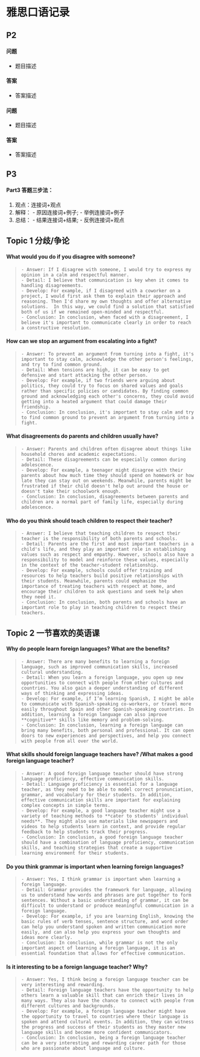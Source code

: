 # 雅思口语记录

## P2

#### 问题

- 题目描述

#### 答案

- 答案描述

#### 问题

- 题目描述

#### 答案

- 答案描述

## P3

#### Part3 答题三步法：
1. 观点：连接词+观点
2. 解释： - 原因连接词+例子;  - 举例连接词+例子
3. 总结： - 结果连接词+结果;  - 反例连接词+观点

## Topic 1 分歧/争论

####  What would you do if you disagree with someone?
>     - Answer: If I disagree with someone, I would try to express my opinion in a calm and respectful manner.
>     - Detail: I believe that communication is key when it comes to handling disagreements.     
>     - Develop: For example, if I disagreed with a coworker on a project, I would first ask them to explain their approach and reasoning. Then I'd share my own thoughts and offer alternative solutions.  In this way, we could find a solution that satisfied both of us if we remained open-minded and respectful.
>     - Conclusion: In conclusion, when faced with a disagreement, I believe it's important to communicate clearly in order to reach a constructive resolution.

####  How can we stop an argument from escalating into a fight?
>     - Answer: To prevent an argument from turning into a fight, it's important to stay calm, acknowledge the other person's feelings, and try to find common ground.
>     - Detail: When tensions are high, it can be easy to get defensive and start attacking the other person. 
>     - Develop: For example, if two friends were arguing about politics, they could try to focus on shared values and goals rather than specific policies or candidates. By finding common ground and acknowledging each other's concerns, they could avoid getting into a heated argument that could damage their friendship.
>     - Conclusion: In conclusion, it's important to stay calm and try to find common ground to prevent an argument from turning into a fight. 
    
####  What disagreements do parents and children usually have?
    
>     - Answer: Parents and children often disagree about things like household chores and academic expectations.
>     - Detail: These disagreements can be especially common during adolescence.
>     - Develop: For example, a teenager might disagree with their parents about how much time they should spend on homework or how late they can stay out on weekends. Meanwhile, parents might be frustrated if their child doesn't help out around the house or doesn't take their schoolwork enough.
>     - Conclusion: In conclusion, disagreements between parents and children are a normal part of family life, especially during adolescence. 
    
####  Who do you think should teach children to respect their teacher?
>     - Answer: I believe that teaching children to respect their teacher is the responsibility of both parents and schools.
>     - Detail: Parents are the first and most important teachers in a child's life, and they play an important role in establishing values such as respect and empathy. However, schools also have a responsibility to model and reinforce these values, especially in the context of the teacher-student relationship.
>     - Develop: For example, schools could offer training and resources to help teachers build positive relationships with their students. Meanwhile, parents could emphasize the importance of treating teachers with respect at home, and encourage their children to ask questions and seek help when they need it.
>     - Conclusion: In conclusion, both parents and schools have an important role to play in teaching children to respect their teachers.


## Topic 2 一节喜欢的英语课

####  Why do people learn foreign languages? What are the benefits?
>     - Answer: There are many benefits to learning a foreign language, such as improved communication skills, increased cultural understanding.
>     - Detail: When you learn a foreign language, you open up new opportunities to connect with people from other cultures and countries. You also gain a deeper understanding of different ways of thinking and expressing ideas. 
>     - Develop: For example, if I’m learning Spanish, I might be able to communicate with Spanish-speaking co-workers, or travel more easily throughout Spain and other Spanish-speaking countries. In addition, learning a foreign language can also improve **cognitive** skills like memory and problem-solving.
>     - Conclusion: In conclusion, learning a foreign language can bring many benefits, both personal and professional. It can open doors to new experiences and perspectives, and help you connect with people from all over the world.
    
####  What skills should foreign language teachers have? /What makes a good foreign language teacher?
>     - Answer: A good foreign language teacher should have strong language proficiency, effective communication skills.
>     - Detail: Language proficiency is essential for a language teacher, as they need to be able to model correct pronunciation, grammar, and vocabulary for their students. In addition, effective communication skills are important for explaining complex concepts in simple terms.
>     - Develop: For example, a good language teacher might use a variety of teaching methods to **cater to students' individual needs**. They might also use materials like newspapers and videos to help students learn in context, and provide regular feedback to help students track their progress.
>     - Conclusion: In conclusion, a good foreign language teacher should have a combination of language proficiency, communication skills, and teaching strategies that create a supportive learning environment for their students.
    
####  Do you think grammar is important when learning foreign languages?
>     - Answer: Yes, I think grammar is important when learning a foreign language.
>     - Detail: Grammar provides the framework for language, allowing us to understand how words and phrases are put together to form sentences. Without a basic understanding of grammar, it can be difficult to understand or produce meaningful communication in a foreign language.
>     - Develop: For example, if you are learning English, knowing the basic rules of verb tenses, sentence structure, and word order can help you understand spoken and written communication more easily, and can also help you express your own thoughts and ideas more clearly.
>     - Conclusion: In conclusion, while grammar is not the only important aspect of learning a foreign language, it is an essential foundation that allows for effective communication.
    
####  Is it interesting to be a foreign language teacher? Why?
>     - Answer: Yes, I think being a foreign language teacher can be very interesting and rewarding.
>     - Detail: Foreign language teachers have the opportunity to help others learn a valuable skill that can enrich their lives in many ways. They also have the chance to connect with people from different cultures and backgrounds.
>     - Develop: For example, a foreign language teacher might have the opportunity to travel to countries where their language is spoken and attend cultural events. In addition, they can witness the progress and success of their students as they master new language skills and become more confident communicators.
>     - Conclusion: In conclusion, being a foreign language teacher can be a very interesting and rewarding career path for those who are passionate about language and culture.
